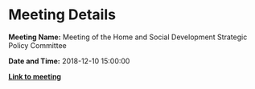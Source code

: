 # Meeting Details

**Meeting Name:** Meeting of the Home and Social Development Strategic Policy Committee

**Date and Time:** 2018-12-10 15:00:00

**<a href="https://www.limerick.ie/council/whats-on/meeting-home-and-social-development-strategic-policy-committee-0" target="_blank">Link to meeting</a>**
